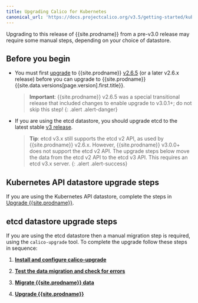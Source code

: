 ```yaml
---
title: Upgrading Calico for Kubernetes
canonical_url: 'https://docs.projectcalico.org/v3.5/getting-started/kubernetes/upgrade/index'
---
```


Upgrading to this release of {{site.prodname}} from a pre-v3.0 release may require some manual steps, depending on
your choice of datastore.

## Before you begin

- You must first [upgrade](/v2.6/getting-started/kubernetes/upgrade) 
  to {{site.prodname}} [v2.6.5](https://github.com/projectcalico/calico/releases) 
  (or a later v2.6.x release) before you can upgrade to {{site.prodname}} 
  {{site.data.versions[page.version].first.title}}. 
  
  > **Important**: {{site.prodname}} v2.6.5 was a special transitional release that included changes to enable 
  > upgrade to v3.0.1+; do not skip this step!
  {: .alert .alert-danger}

- If you are using the etcd datastore, you should upgrade etcd to the latest stable 
  [v3 release](https://coreos.com/etcd/docs/latest/).  
  
  > **Tip**: etcd v3.x still supports the etcd v2 API, as used by {{site.prodname}} v2.6.x.
  > However, {{site.prodname}} v3.0.0+ does not support the etcd v2 API.  The upgrade steps below
  > move the data from the etcd v2 API to the etcd v3 API.  This requires an etcd v3.x server.
  {: .alert .alert-success}

## Kubernetes API datastore upgrade steps

If you are using the Kubernetes API datastore, complete the steps in 
[Upgrade {{site.prodname}}](/{{page.version}}/getting-started/kubernetes/upgrade/upgrade).

## etcd datastore upgrade steps

If you are using the etcd datastore then a manual migration step is required, using the 
`calico-upgrade` tool.  To complete the upgrade follow these steps in sequence:

1. **[Install and configure calico-upgrade](/{{page.version}}/getting-started/kubernetes/upgrade/setup)** 

1. **[Test the data migration and check for errors](/{{page.version}}/getting-started/kubernetes/upgrade/test)**

1. **[Migrate {{site.prodname}} data](/{{page.version}}/getting-started/kubernetes/upgrade/migrate)** 

1. **[Upgrade {{site.prodname}}](/{{page.version}}/getting-started/kubernetes/upgrade/upgrade)** 